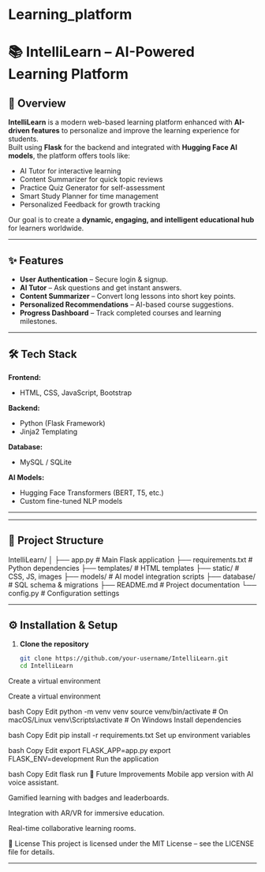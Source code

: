 ﻿# Learning_platform
# 📚 IntelliLearn – AI-Powered Learning Platform

## 🚀 Overview
**IntelliLearn** is a modern web-based learning platform enhanced with **AI-driven features** to personalize and improve the learning experience for students.  
Built using **Flask** for the backend and integrated with **Hugging Face AI models**, the platform offers tools like:
- AI Tutor for interactive learning
- Content Summarizer for quick topic reviews
- Practice Quiz Generator for self-assessment
- Smart Study Planner for time management
- Personalized Feedback for growth tracking

Our goal is to create a **dynamic, engaging, and intelligent educational hub** for learners worldwide.

---

## ✨ Features
- **User Authentication** – Secure login & signup.
- **AI Tutor** – Ask questions and get instant answers.
- **Content Summarizer** – Convert long lessons into short key points.
- **Personalized Recommendations** – AI-based course suggestions.
- **Progress Dashboard** – Track completed courses and learning milestones.

---

## 🛠 Tech Stack
**Frontend:**
- HTML, CSS, JavaScript, Bootstrap

**Backend:**
- Python (Flask Framework)
- Jinja2 Templating

**Database:**
- MySQL / SQLite

**AI Models:**
- Hugging Face Transformers (BERT, T5, etc.)
- Custom fine-tuned NLP models

---


---

## 📂 Project Structure
IntelliLearn/
│
├── app.py # Main Flask application
├── requirements.txt # Python dependencies
├── templates/ # HTML templates
├── static/ # CSS, JS, images
├── models/ # AI model integration scripts
├── database/ # SQL schema & migrations
├── README.md # Project documentation
└── config.py # Configuration settings



---

## ⚙️ Installation & Setup
1. **Clone the repository**
   ```bash
   git clone https://github.com/your-username/IntelliLearn.git
   cd IntelliLearn
Create a virtual environment

Create a virtual environment

bash
Copy
Edit
python -m venv venv
source venv/bin/activate    # On macOS/Linux
venv\Scripts\activate       # On Windows
Install dependencies

bash
Copy
Edit
pip install -r requirements.txt
Set up environment variables

bash
Copy
Edit
export FLASK_APP=app.py
export FLASK_ENV=development
Run the application

bash
Copy
Edit
flask run
🌟 Future Improvements
Mobile app version with AI voice assistant.

Gamified learning with badges and leaderboards.

Integration with AR/VR for immersive education.

Real-time collaborative learning rooms.

📜 License
This project is licensed under the MIT License – see the LICENSE file for details.



---




